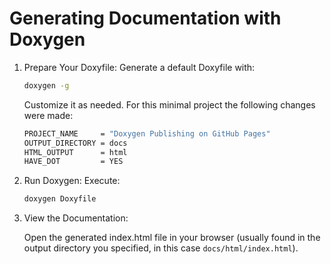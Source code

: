 # Generating Documentation with Doxygen

1. Prepare Your Doxyfile:
    Generate a default Doxyfile with:

    ```bash
    doxygen -g
    ```
    Customize it as needed.
    For this minimal project the following changes were made:

    ```bash
    PROJECT_NAME     = "Doxygen Publishing on GitHub Pages"
    OUTPUT_DIRECTORY = docs
    HTML_OUTPUT      = html
    HAVE_DOT         = YES
    ```

2. Run Doxygen:
    Execute:
    
    ```bash
    doxygen Doxyfile
    ```

3. View the Documentation:
    
    Open the generated index.html file in your browser (usually found in the output directory you specified, in this case `docs/html/index.html`).